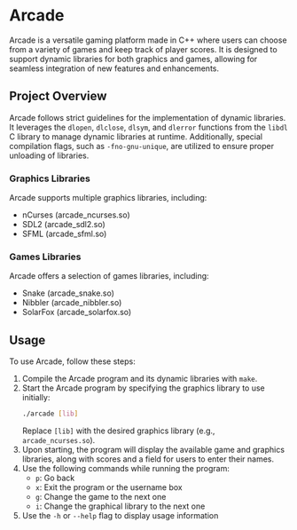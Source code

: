 # Arcade

Arcade is a versatile gaming platform made in C++ where users can choose from a variety of games and keep track of player scores. It is designed to support dynamic libraries for both graphics and games, allowing for seamless integration of new features and enhancements.

## Project Overview

Arcade follows strict guidelines for the implementation of dynamic libraries. It leverages the `dlopen`, `dlclose`, `dlsym`, and `dlerror` functions from the `libdl` C library to manage dynamic libraries at runtime. Additionally, special compilation flags, such as `-fno-gnu-unique`, are utilized to ensure proper unloading of libraries.

### Graphics Libraries

Arcade supports multiple graphics libraries, including:

- nCurses (arcade_ncurses.so)
- SDL2 (arcade_sdl2.so)
- SFML (arcade_sfml.so)

### Games Libraries

Arcade offers a selection of games libraries, including:

- Snake (arcade_snake.so)
- Nibbler (arcade_nibbler.so)
- SolarFox (arcade_solarfox.so)

## Usage

To use Arcade, follow these steps:

1. Compile the Arcade program and its dynamic libraries with `make`.
2. Start the Arcade program by specifying the graphics library to use initially:
    ```bash
    ./arcade [lib]
    ```
    Replace `[lib]` with the desired graphics library (e.g., `arcade_ncurses.so`).
3. Upon starting, the program will display the available game and graphics libraries, along with scores and a field for users to enter their names.
4. Use the following commands while running the program:
   - `p`: Go back
   - `x`: Exit the program or the username box
   - `g`: Change the game to the next one
   - `i`: Change the graphical library to the next one
6. Use the `-h` or `--help` flag to display usage information
